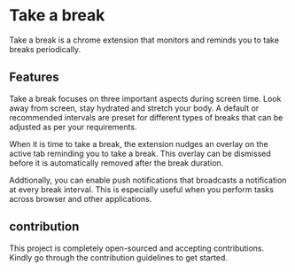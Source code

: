 # Take a break

Take a break is a chrome extension that monitors and reminds you to take breaks periodically.

## Features

Take a break focuses on three important aspects during screen time. Look away from screen, stay hydrated and stretch your body. A default or recommended intervals are preset for different types of breaks that can be adjusted as per your requirements.

When it is time to take a break, the extension nudges an overlay on the active tab reminding you to take a break.
This overlay can be dismissed before it is automatically removed after the break duration.

Addtionally, you can enable push notifications that broadcasts a notification at every break interval. This is especially useful when you perform tasks across browser and other applications.

## contribution

This project is completely open-sourced and accepting contributions. Kindly go through the contribution guidelines to get started.
